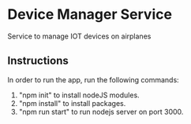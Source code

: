 # Device Manager Service  
Service to manage IOT devices on airplanes

## Instructions
In order to run the app, run the following commands:
1. "npm init" to install nodeJS modules.
2. "npm install" to install packages.
3. "npm run start" to run nodejs server on port 3000.